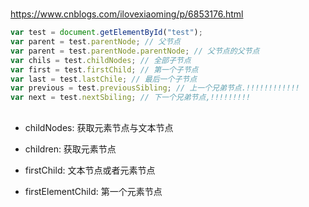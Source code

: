 #

<https://www.cnblogs.com/ilovexiaoming/p/6853176.html>

```js
var test = document.getElementById("test");
var parent = test.parentNode; // 父节点
var parent = test.parentNode.parentNode; // 父节点的父节点
var chils = test.childNodes; // 全部子节点
var first = test.firstChild; // 第一个子节点
var last = test.lastChile; // 最后一个子节点
var previous = test.previousSibling; // 上一个兄弟节点.!!!!!!!!!!!!
var next = test.nextSbiling; // 下一个兄弟节点,!!!!!!!!!
```

##
- childNodes: 获取元素节点与文本节点
- children: 获取元素节点

- firstChild: 文本节点或者元素节点
- firstElementChild: 第一个元素节点